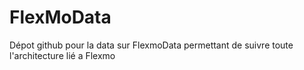 # FlexMoData
Dépot github pour la data sur FlexmoData permettant de suivre toute l'architecture lié a Flexmo
